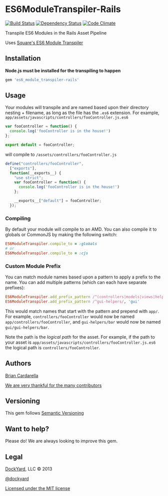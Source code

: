 # ES6ModuleTranspiler-Rails #

[![Build Status](https://secure.travis-ci.org/dockyard/es6_module_transpiler-rails.png?branch=master)](http://travis-ci.org/dockyard/es6_module_transpiler-rails)
[![Dependency Status](https://gemnasium.com/dockyard/es6_module_transpiler-rails.png?travis)](https://gemnasium.com/dockyard/es6_module_transpiler-rails)
[![Code Climate](https://codeclimate.com/github/dockyard/es6_module_transpiler-rails.png)](https://codeclimate.com/github/dockyard/es6_module_transpiler-rails)

Transpile ES6 Modules in the Rails Asset Pipeline

Uses [Square's ES6 Module Transpiler](https://github.com/square/es6-module-transpiler)

## Installation ##

**Node.js must be installed for the transpiling to happen**

```ruby
gem 'es6_module_transpiler-rails'
```

## Usage ##

Your modules will transpile and are named based upon their directory
nesting + filename, as long as the file has the `.es6` extension.
For example, `app/assets/javascripts/controllers/fooController.js.es6`

```js
var fooController = function() {
  console.log('fooController is in the house!')
};

export default = fooController;
```

will compile to `/assets/controllers/fooController.js`

```js
define("controllers/fooController",
  ["exports"],
  function(__exports__) {
    "use strict";
    var fooController = function() {
      console.log('fooController is in the house!')
    };

    __exports__["default"] = fooController;
  });
```

### Compiling ###

By default your module will compile to an AMD. You can also compile it to globals or CommonJS by making the following switch:

```ruby
ES6ModuleTranspiler.compile_to = :globals
# or
ES6ModuleTranspiler.compile_to = :cjs
```

### Custom Module Prefix ###

You can match module names based upon a pattern to apply a prefix to the
name. You can add multiple patterns (which can each have separate prefixes):

```ruby
ES6ModuleTranspiler.add_prefix_pattern /^(controllers|models|views|helpers|routes|router|store)/, 'app'
ES6ModuleTranspiler.add_prefix_pattern /^gui-helpers/, 'gui'
```

This would match names that start with the pattern and prepend with
`app/`. For example, `controllers/fooController` would now be named
`app/controllers/fooController`, and `gui-helpers/bar` would now be
named `gui/gui-helpers/bar`.

Note the path is the *logical path* for the asset. For example, if the
path to your asset is
`app/assets/javascripts/controllers/fooController.js.es6` the logical
path is `controllers/fooController`.

## Authors ##

[Brian Cardarella](http://twitter.com/bcardarella)

[We are very thankful for the many contributors](https://github.com/dockyard/es6_module_transpiler-rails/graphs/contributors)

## Versioning ##

This gem follows [Semantic Versioning](http://semver.org)

## Want to help? ##

Please do! We are always looking to improve this gem.

## Legal ##

[DockYard](http://dockyard.com), LLC &copy; 2013

[@dockyard](http://twitter.com/dockyard)

[Licensed under the MIT license](http://www.opensource.org/licenses/mit-license.php)
